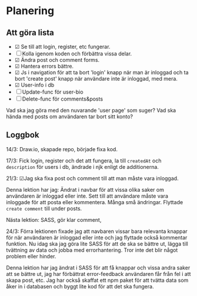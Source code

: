 # Planering

## Att göra lista
- &#9745; Se till att login, register, etc fungerar. 
- &#9744; Kolla igenom koden och förbättra vissa delar.
- &#9745; Ändra post och comment forms.
- &#9745; Hantera errors bättre. 
- &#9745; Js i navigation för att ta bort 'login' knapp när man är inloggad och ta bort 'create post' knapp när användare inte är inloggad, med mera. 
- &#9745; User-info i db
- &#9744; Update-func för user-bio
- &#9744; Delete-func för comments&posts

Vad ska jag göra med den nuvarande 'user page' som suger? 
Vad ska hända med posts om användaren tar bort sitt konto?


## Loggbok
14/3: Draw.io, skapade repo, började fixa kod. 

17/3: Fick login, register och det att fungera, la till `createdAt` och `description` för users i db, ändrade i njk enligt de additionerna. 

21/3: &#9745;Jag ska fixa post och comment till att man måste vara inloggad. 

Denna lektion har jag: Ändrat i navbar för att vissa olika saker om användaren är inloggad eller inte. Sett till att användare måste vara inloggade för att posta eller kommentera. Många små ändringar. Flyttade `create comment` till under posts. 

Nästa lektion: SASS, gör klar comment, 

24/3: Förra lektionen fixade jag att navbaren vissar bara relevanta knappar för när användaren är inloggad eller inte och jag flyttade också kommentar funktion. Nu idag ska jag göra lite SASS för att de ska se bättre ut, lägga till tvättning av data och jobba med errorhantering. Tror inte det blir något problem eller hinder. 

Denna lektion har jag ändrat i SASS för att få knappar och vissa andra saker att se bättre ut, jag har förbättrat error-feedback användaren får från fel i att skapa post, etc. Jag har också skaffat ett npm paket för att tvätta data som åker in i databasen och byggt lite kod för att det ska fungera. 